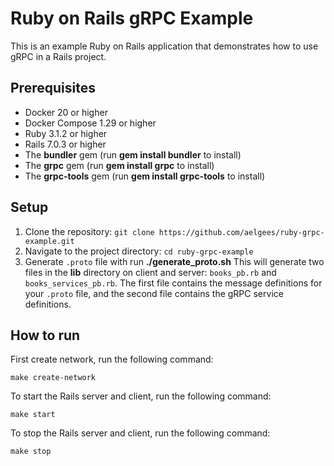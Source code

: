 # Ruby on Rails gRPC Example

This is an example Ruby on Rails application that demonstrates how to use gRPC in a Rails project.

## Prerequisites
* Docker 20 or higher
* Docker Compose 1.29 or higher
* Ruby 3.1.2 or higher
* Rails 7.0.3 or higher
* The **bundler** gem (run **gem install bundler** to install)
* The **grpc** gem (run **gem install grpc** to install)
* The **grpc-tools** gem (run **gem install grpc-tools** to install)

## Setup
1. Clone the repository: `git clone https://github.com/aelgees/ruby-grpc-example.git`
2. Navigate to the project directory: `cd ruby-grpc-example`
3. Generate `.proto` file with run **./generate_proto.sh**
This will generate two files in the **lib** directory on client and server: `books_pb.rb` and `books_services_pb.rb`. The first file contains the message definitions for your `.proto` file, and the second file contains the gRPC service definitions.

## How to run
First create network, run the following command:

    make create-network
    
To start the Rails server and client, run the following command:

    make start
    
To stop the Rails server and client, run the following command:

    make stop